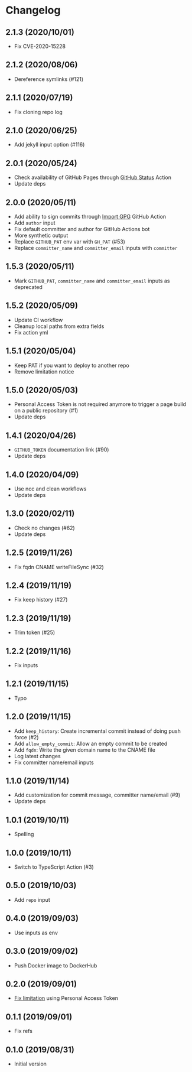 # Changelog

## 2.1.3 (2020/10/01)

* Fix CVE-2020-15228

## 2.1.2 (2020/08/06)

* Dereference symlinks (#121)

## 2.1.1 (2020/07/19)

* Fix cloning repo log

## 2.1.0 (2020/06/25)

* Add jekyll input option (#116)

## 2.0.1 (2020/05/24)

* Check availability of GitHub Pages through [GitHub Status](https://github.com/crazy-max/ghaction-github-status) Action
* Update deps

## 2.0.0 (2020/05/11)

* Add ability to sign commits through [Import GPG](https://github.com/crazy-max/ghaction-import-gpg) GitHub Action
* Add `author` input
* Fix default committer and author for GitHub Actions bot
* More synthetic output 
* Replace `GITHUB_PAT` env var with `GH_PAT` (#53)
* Replace `committer_name` and `committer_email` inputs with `committer`

## 1.5.3 (2020/05/11)

* Mark `GITHUB_PAT`, `committer_name` and `committer_email` inputs as deprecated

## 1.5.2 (2020/05/09)

* Update CI workflow
* Cleanup local paths from extra fields
* Fix action yml

## 1.5.1 (2020/05/04)

* Keep PAT if you want to deploy to another repo
* Remove limitation notice

## 1.5.0 (2020/05/03)

* Personal Access Token is not required anymore to trigger a page build on a public repository (#1)
* Update deps

## 1.4.1 (2020/04/26)

* `GITHUB_TOKEN` documentation link (#90)
* Update deps

## 1.4.0 (2020/04/09)

* Use ncc and clean workflows
* Update deps

## 1.3.0 (2020/02/11)

* Check no changes (#62)
* Update deps

## 1.2.5 (2019/11/26)

* Fix fqdn CNAME writeFileSync (#32)

## 1.2.4 (2019/11/19)

* Fix keep history (#27)

## 1.2.3 (2019/11/19)

* Trim token (#25)

## 1.2.2 (2019/11/16)

* Fix inputs

## 1.2.1 (2019/11/15)

* Typo

## 1.2.0 (2019/11/15)

* Add `keep_history`: Create incremental commit instead of doing push force (#2)
* Add `allow_empty_commit`: Allow an empty commit to be created
* Add `fqdn`: Write the given domain name to the CNAME file
* Log latest changes
* Fix committer name/email inputs

## 1.1.0 (2019/11/14)

* Add customization for commit message, committer name/email (#9)
* Update deps

## 1.0.1 (2019/10/11)

* Spelling

## 1.0.0 (2019/10/11)

* Switch to TypeScript Action (#3)

## 0.5.0 (2019/10/03)

* Add `repo` input

## 0.4.0 (2019/09/03)

* Use inputs as env

## 0.3.0 (2019/09/02)

* Push Docker image to DockerHub

## 0.2.0 (2019/09/01)

* [Fix limitation](https://github.com/crazy-max/ghaction-github-pages#warning-limitation) using Personal Access Token

## 0.1.1 (2019/09/01)

* Fix refs

## 0.1.0 (2019/08/31)

* Initial version
